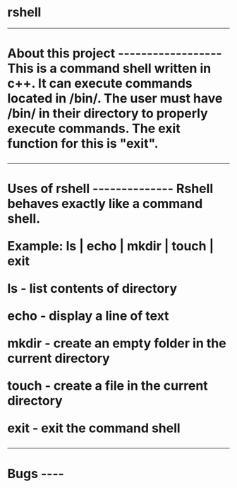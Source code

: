 # rshell

------------------
<h1>About this project
------------------
This is a command shell written in c++. It can execute commands located in /bin/. The user must have /bin/ in their directory to properly execute commands. The exit function for this is "exit".

--------------
<h1>Uses of rshell
--------------
Rshell behaves exactly like a command shell. 

Example:
ls | echo | mkdir | touch | exit

<p>ls - list contents of directory
<p>echo - display a line of text
<p>mkdir - create an empty folder in the current directory
<p>touch - create a file in the current directory
<p>exit - exit the command shell

----
<h1>Bugs
----


